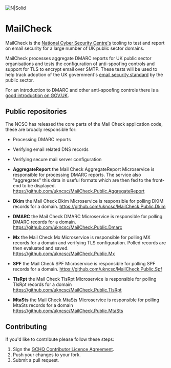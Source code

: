 ![N|Solid](https://www.ncsc.gov.uk/global/logos/logo.png)
 
# MailCheck
MailCheck is the [National Cyber Security Centre's](http://www.ncsc.gov.uk/) tooling to test and report on email security for a large number of UK public sector domains.
 
MailCheck processes aggregate DMARC reports for UK public sector organisations and tests the configuration of anti-spoofing controls and support for TLS to encrypt email over SMTP. These tests will be used to help track adoption of the UK government's [email security standard](https://www.gov.uk/guidance/securing-government-email) by the public sector.
 
For an introduction to DMARC and other anti-spoofing controls there is a [good introduction on GOV.UK](https://www.gov.uk/government/publications/email-security-standards/domain-based-message-authentication-reporting-and-conformance-dmarc).
 
## Public repositories
The NCSC has released the core parts of the Mail Check application code, these are broadly responsible for:

- Processing DMARC reports 
- Verifying email related DNS records
- Verifying secure mail server configuration


- **AggregateReport** the Mail Check AggregateReport Microservice is responsible for processing DMARC reports. The service also "aggregates" this data in useful formats which are then fed to the front-end to be displayed.
https://github.com/ukncsc/MailCheck.Public.AggregateReport

- **Dkim** the Mail Check Dkim Microservice is responsible for polling DKIM records for a domain.
https://github.com/ukncsc/MailCheck.Public.Dkim

- **DMARC** the Mail Check DMARC Microservice is responsible for polling DMARC records for a domain.
https://github.com/ukncsc/MailCheck.Public.Dmarc

- **Mx** the Mail Check Mx Microservice is responsible for polling MX records for a domain and verifying TLS configuration. Polled records are then evaluated and saved.
https://github.com/ukncsc/MailCheck.Public.Mx

- **SPF** the Mail Check SPF Microservice is responsible for polling SPF records for a domain.
https://github.com/ukncsc/MailCheck.Public.Spf

- **TlsRpt** the Mail Check TlsRpt Microservice is responsible for polling TlsRpt records for a domain
https://github.com/ukncsc/MailCheck.Public.TlsRpt

- **MtaSts** the Mail Check MtaSts Microservice is responsible for polling MtaSts records for a domain
https://github.com/ukncsc/MailCheck.Public.MtaSts


## Contributing
If you'd like to contribute please follow these steps:

1. Sign the [GCHQ Contributor Licence Agreement](https://github.com/gchq/Gaffer/wiki/GCHQ-OSS-Contributor-License-Agreement-V1.0).
2. Push your changes to your fork.
3. Submit a pull request.
